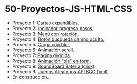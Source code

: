 # 50-Proyectos-JS-HTML-CSS

 - Proyecto 1: [Cartas expandibles.](https://sentotm.github.io/50-Proyectos-JS-HTML-CSS/D1-Cartas-Expandibles/index.html)
 - Proyecto 2: [Indicador progreso pasos.](https://sentotm.github.io/50-Proyectos-JS-HTML-CSS/D2-Pasos-Progreso/index.html)
 - Proyecto 3: [Menú con rotación.](https://sentotm.github.io/50-Proyectos-JS-HTML-CSS/D3-Menu-Rotativo/index.html)
 - Proyecto 4: [Botón búsqueda campo oculto.](https://sentotm.github.io/50-Proyectos-JS-HTML-CSS/D4-Busqueda-Oculta/index.html)
 - Proyecto 5: [Carga con blur.](https://sentotm.github.io/50-Proyectos-JS-HTML-CSS/D5-Carga-borrosa/index.html)
 - Proyecto 6: [Animación scroll.](https://sentotm.github.io/50-Proyectos-JS-HTML-CSS/D6-Animacion-Scroll/index.html)
 - Proyecto 7: [Página dividida.](https://sentotm.github.io/50-Proyectos-JS-HTML-CSS/D7-SplitPage/index.html)
 - Proyecto 8: [Animación "ola" en form.](https://sentotm.github.io/50-Proyectos-JS-HTML-CSS/D8-Animacion-ola/index.html)
 - Proyecto 9: [SoundBoard Batería (click)](https://sentotm.github.io/50-Proyectos-JS-HTML-CSS/D9-Sonidos-bateria/index.html)
  - Proyecto 9: [Juegos Aleatorios API BGG (xml)](https://sentotm.github.io/50-Proyectos-JS-HTML-CSS/D9-Rando-Datos/index.html)
 - En construcción...
